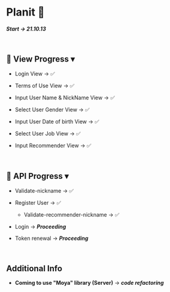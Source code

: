# Planit 📖
***Start → 21.10.13***

</br>

## 📱 View Progress ▾
* Login View → ✅

* Terms of Use View → ✅

* Input User Name & NickName View → ✅

* Select User Gender View → ✅

* Input User Date of birth View → ✅

* Select User Job View → ✅

* Input Recommender View → ✅

</br>

## 🔗 API Progress ▾
* Validate-nickname → ✅

* Register User → ✅
    * Validate-recommender-nickname → ✅

* Login → ***Proceeding***

* Token renewal → ***Proceeding*** 

</br>


## Additional Info
* **Coming to use "Moya" library (Server)** → ***code refactoring***
